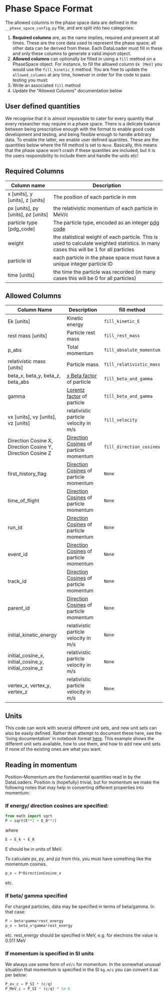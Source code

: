 
# Phase Space Format

The allowed columns in the phase space data are defined in the `__phase_space_config.py` file, and are split into
two categories:

1. **Required columns** are, as the name implies, required and present at all times. These are the core data used 
    to represent the phase space; all other data can be derived from these. Each DataLoader must fill in these and only these columns to generate a valid import object.
2. **Allowed columns** can optionally be filled in using a `fill` method on a PhaseSpace object. For instance, to fill the allowed column `Ek [MeV]` you would use the `fill_kinetic_E` method. You are free to update the `allowed_columns` at any time, however in order for the code to pass testing you must:
  1. Write an associated `fill` method
  2. Update the "Allowed Columns" documentation below

## User defined quantities

We recognise that it is almost impossible to cater for every quantity that every researcher may require in a phase space.
There is a delicate balance between being prescriptive enough with the format to enable good code development and testing,
and being flexible enough to handle arbitrary data. 
To enable the latter, we enable user defined quantites. These are the quantities below where the fill method is set
to `None`. Basically, this means that the phase space won't crash if these quantites are included; but it is the users
responsibility to include them and handle the units etc!


## Required Columns

| Column name                        | Description                                                  |
| ---------------------------------- | ------------------------------------------------------------ |
| x [units], y [units], z [units]    | The position of each particle in mm                          |
| px [units], py [units], pz [units] | the relativistic momentum of each particle in MeV/c          |
| particle type [pdg_code]           | The particle type, encoded as an integer [pdg code](https://pdg.lbl.gov/2012/mcdata/mc_particle_id_contents.html) |
| weight                             | the statistical weight of each particle. This is used to calculate weighted statistics. In many cases this will be 1 for all particles |
| particle id                        | each particle in the phase space must have a unique integer particle ID |
| time [units]                       | the time the particle was recorded (in many cases this will be 0 for all particles) |

## Allowed Columns

| Column Name                                                | Description                                                  | fill method             |
|------------------------------------------------------------| ------------------------------------------------------------ |-------------------------|
| Ek [units]                                                 | Kinetic energy                                               | `fill_kinetic_E`        |
| rest mass [units]                                          | Particle rest mass                                           | `fill_rest_mass`        |
| p_abs                                                      | Total momentum                                               | `fill_absolute_momentum` |
| relativistic mass [units]                                  | Particle mass                                                | `fill_relativistic_mass` |
| beta_x, beta_y, beta_z, beta_abs                           | [x Beta factor](https://en.wikipedia.org/wiki/Lorentz_factor) of particle | `fill_beta_and_gamma`   |
| gamma                                                      | [Lorentz factor](https://en.wikipedia.org/wiki/Lorentz_factor) of particle | `fill_beta_and_gamma`   |
| vx [units], vy [units], vz [units]                         | relativistic particle velocity in m/s                        | `fill_velocity`         |
| Direction Cosine X, Direction Cosine Y, Direction Cosine Z | [Direction Cosines](https://en.wikipedia.org/wiki/Direction_cosine) of particle momentum | `fill_direction_cosines` |
| first_history_flag                                         | [Direction Cosines](https://en.wikipedia.org/wiki/Direction_cosine) of particle momentum | `None`                  |
| time_of_flight                                             | [Direction Cosines](https://en.wikipedia.org/wiki/Direction_cosine) of particle momentum | `None`  |
| run_id                                                     | [Direction Cosines](https://en.wikipedia.org/wiki/Direction_cosine) of particle momentum | `None`  |
| event_id                                                   | [Direction Cosines](https://en.wikipedia.org/wiki/Direction_cosine) of particle momentum | `None` |
| track_id                                                   | [Direction Cosines](https://en.wikipedia.org/wiki/Direction_cosine) of particle momentum | `None`  |
| parent_id                                                  | [Direction Cosines](https://en.wikipedia.org/wiki/Direction_cosine) of particle momentum | `None`  |
| initial_kinetic_energy                                     | relativistic particle velocity in m/s                        | `None`        |
| initial_cosine_x, initial_cosine_y, initial_cosine_z       | relativistic particle velocity in m/s                        | `None`          |
| vertex_x, vertex_y, vertex_z                               | relativistic particle velocity in m/s                        | `None`          |



## Units

This code can work with several different unit sets, and new unit sets can also be easily defined. Rather than attempt to document these here, see the 'living documentation' in notebook format [here](https://bwheelz36.github.io/ParticlePhaseSpace/units.html). This example shows the different unit sets available, how to use them, and how to add new unit sets if none of the existing ones are what you want.

## Reading in momentum

Position-Momentum are the fundamental quantities read in by the DataLoaders. Position is (hopefully) trivial, 
but for momentum we make the following notes that may help in converting different properties into momentum:

### If energy/ direction cosines are specified:

```python
from math import sqrt
P = sqrt(E**2 + E_0**2)
```

where
```python
E = E_k + E_0
```
E should be in units of MeV.

To calculate px, py, and pz  from this, you must have something like the momentum cosines.
```python
p_x = P*DirectionCosine_x
```
etc.

### If beta/ gamma specified

For charged particles, data may be specified in terms of beta/gamma. In that case:
```python
P = beta*gamma*rest_energy
p_x = beta_x*gamma*rest_energy
```
etc.
rest_energy should be specified in MeV, e.g. for electrons the value is 0.511 MeV

### If momentum is specified in SI units

We always use some form of `eV/c` for momentum. In the somewhat unusual situation that momentum is specified in the SI `kg.m/s` you can convert it as per below:

```python
P_ev_c = P_SI * (c/q)
P_MeV_c = P_SI * (c/q) * 1e-6
```